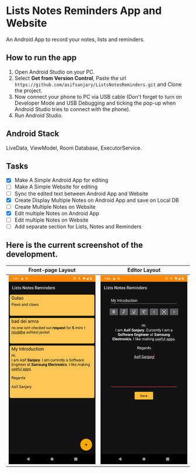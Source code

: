 # Lists Notes Reminders App and Website
An Android App to record your notes, lists and reminders.
## How to run the app
1. Open Android Studio on your PC.
2. Select **Get from Version Control**, Paste the url `https://github.com/asifsanjary/ListsNotesReminders.git` and Clone the project.
3. Now connect your phone to PC via USB cable (Don't forget to turn on Developer Mode and USB Debugging and ticking the pop-up when Android Studio tries to connect with the phone).
4. Run Android Studio.

## Android Stack
LiveData, ViewModel, Room Database, ExecutorService.
## Tasks
- [x] Make A Simple Android App for editing
- [ ] Make A Simple Website for editing
- [ ] Sync the edited text between Android App and Website
- [x] Create Display Multiple Notes on Android App and save on Local DB
- [ ] Create Multiple Notes on Website
- [x] Edit multiple Notes on Android App
- [ ] Edit multiple Notes on Website
- [ ] Add separate section for Lists, Notes and Reminders

## Here is the current screenshot of the development.
Front-page Layout             |  Editor Layout
:-------------------------:|:-------------------------:
![Alt text](./AppScreenshots/Screenshot_20210408_014123_Lists_Notes_Reminders.png "Front-page Layout")  |  ![Alt text](./AppScreenshots/Screenshot_20210408_014406_Lists_Notes_Reminders.png "Editor Layout")
